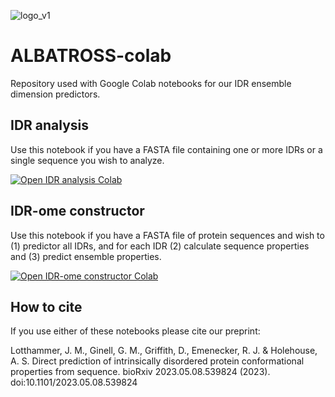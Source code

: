 ![logo_v1](https://user-images.githubusercontent.com/71458933/236352540-c11d5076-1346-4cfb-8649-092f6c7c1485.png)

# ALBATROSS-colab
Repository used with Google Colab notebooks for our IDR ensemble dimension predictors.

## IDR analysis
Use this notebook if you have a FASTA file containing one or more IDRs or a single sequence you wish to analyze.

<a target="_blank" href="https://colab.research.google.com/github/holehouse-lab/ALBATROSS-colab/blob/main/example_notebooks/polymer_property_predictors.ipynb">
  <img src="https://colab.research.google.com/assets/colab-badge.svg" alt="Open IDR analysis Colab"/>
</a>

## IDR-ome constructor
Use this notebook if you have a FASTA file of protein sequences and wish to (1) predictor all IDRs, and for each IDR (2) calculate sequence properties and (3) predict ensemble properties.

<a target="_blank" href="https://colab.research.google.com/github/holehouse-lab/ALBATROSS-colab/blob/main/idrome_constructor/idrome_constructor.ipynb">
  <img src="https://colab.research.google.com/assets/colab-badge.svg" alt="Open IDR-ome constructor Colab"/>
</a>


## How to cite
If you use either of these notebooks please cite our preprint:

Lotthammer, J. M., Ginell, G. M., Griffith, D., Emenecker, R. J. & Holehouse, A. S. Direct prediction of intrinsically disordered protein conformational properties from sequence. bioRxiv 2023.05.08.539824 (2023). doi:10.1101/2023.05.08.539824


